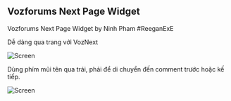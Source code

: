 ## Vozforums Next Page Widget

Vozforums Next Page Widget by Ninh Pham #ReeganExE

Dễ dàng qua trang với VozNext

![Screen](http://pik.vn/20160f054157-0f2a-4306-9825-8d3948f5f186.png)

Dùng phím mũi tên qua trái, phải để di chuyển đến comment trước hoặc kế tiếp.

![Screen](https://d93c6f41d97e2eb9fe3161071406c257541cc016.googledrive.com/host/0BxLbbrIoJOa6VGpMWVRUSEVTS2c/guide.jpg)